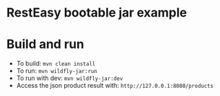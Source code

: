 # RestEasy bootable jar example

Build and run
=============

* To build: `mvn clean install`
* To run: `mvn wildfly-jar:run`
* To run with dev: `mvn wildfly-jar:dev`
* Access the json product result with: `http://127.0.0.1:8080/products`
